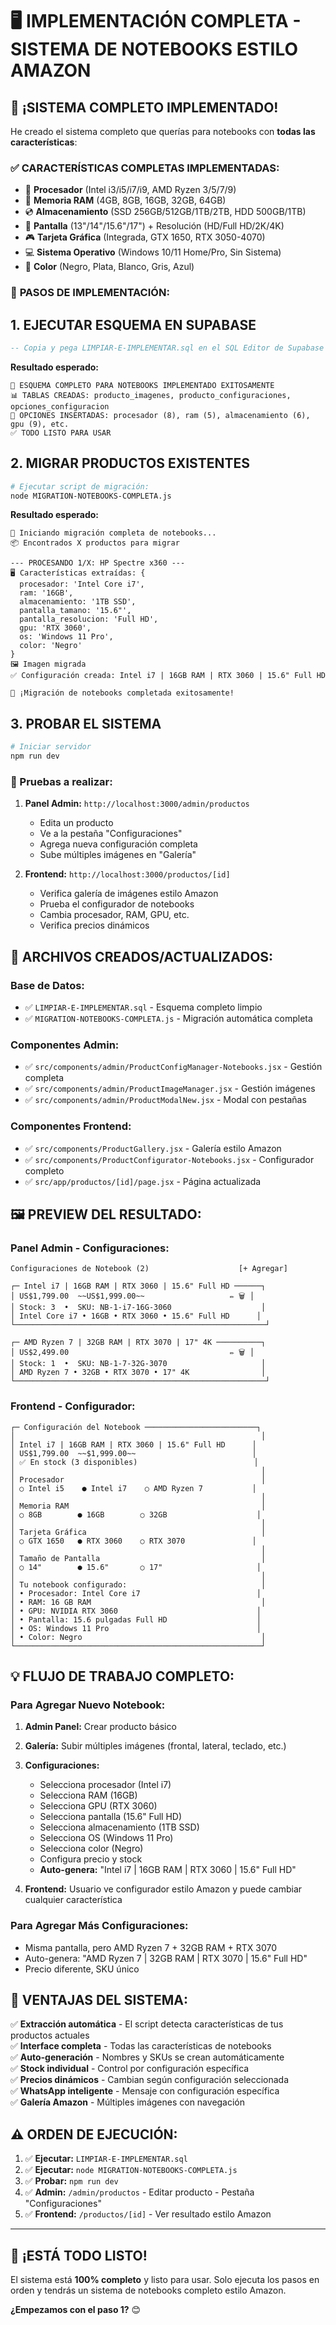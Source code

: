 # 🖥️ IMPLEMENTACIÓN COMPLETA - SISTEMA DE NOTEBOOKS ESTILO AMAZON

## 🎉 **¡SISTEMA COMPLETO IMPLEMENTADO!**

He creado el sistema completo que querías para notebooks con **todas las características**:

### ✅ **CARACTERÍSTICAS COMPLETAS IMPLEMENTADAS:**

- 🔧 **Procesador** (Intel i3/i5/i7/i9, AMD Ryzen 3/5/7/9)
- 💾 **Memoria RAM** (4GB, 8GB, 16GB, 32GB, 64GB)  
- 💿 **Almacenamiento** (SSD 256GB/512GB/1TB/2TB, HDD 500GB/1TB)
- 📱 **Pantalla** (13"/14"/15.6"/17") + Resolución (HD/Full HD/2K/4K)
- 🎮 **Tarjeta Gráfica** (Integrada, GTX 1650, RTX 3050-4070)
- 💻 **Sistema Operativo** (Windows 10/11 Home/Pro, Sin Sistema)
- 🎨 **Color** (Negro, Plata, Blanco, Gris, Azul)

### 🚀 **PASOS DE IMPLEMENTACIÓN:**

## **1. EJECUTAR ESQUEMA EN SUPABASE** 

```sql
-- Copia y pega LIMPIAR-E-IMPLEMENTAR.sql en el SQL Editor de Supabase
```

**Resultado esperado:**
```
🎉 ESQUEMA COMPLETO PARA NOTEBOOKS IMPLEMENTADO EXITOSAMENTE
📊 TABLAS CREADAS: producto_imagenes, producto_configuraciones, opciones_configuracion  
🎯 OPCIONES INSERTADAS: procesador (8), ram (5), almacenamiento (6), gpu (9), etc.
✅ TODO LISTO PARA USAR
```

## **2. MIGRAR PRODUCTOS EXISTENTES**

```bash
# Ejecutar script de migración:
node MIGRATION-NOTEBOOKS-COMPLETA.js
```

**Resultado esperado:**
```
🚀 Iniciando migración completa de notebooks...
📦 Encontrados X productos para migrar

--- PROCESANDO 1/X: HP Spectre x360 ---
🖥️ Características extraídas: {
  procesador: 'Intel Core i7',
  ram: '16GB', 
  almacenamiento: '1TB SSD',
  pantalla_tamano: '15.6"',
  pantalla_resolucion: 'Full HD',
  gpu: 'RTX 3060',
  os: 'Windows 11 Pro',
  color: 'Negro'
}
🖼️ Imagen migrada
✅ Configuración creada: Intel i7 | 16GB RAM | RTX 3060 | 15.6" Full HD

🎉 ¡Migración de notebooks completada exitosamente!
```

## **3. PROBAR EL SISTEMA**

```bash
# Iniciar servidor
npm run dev
```

### **🎯 Pruebas a realizar:**

1. **Panel Admin:** `http://localhost:3000/admin/productos`
   - Edita un producto
   - Ve a la pestaña "Configuraciones"
   - Agrega nueva configuración completa
   - Sube múltiples imágenes en "Galería"

2. **Frontend:** `http://localhost:3000/productos/[id]`
   - Verifica galería de imágenes estilo Amazon
   - Prueba el configurador de notebooks
   - Cambia procesador, RAM, GPU, etc.
   - Verifica precios dinámicos

## 📁 **ARCHIVOS CREADOS/ACTUALIZADOS:**

### **Base de Datos:**
- ✅ `LIMPIAR-E-IMPLEMENTAR.sql` - Esquema completo limpio
- ✅ `MIGRATION-NOTEBOOKS-COMPLETA.js` - Migración automática completa

### **Componentes Admin:**
- ✅ `src/components/admin/ProductConfigManager-Notebooks.jsx` - Gestión completa
- ✅ `src/components/admin/ProductImageManager.jsx` - Gestión imágenes
- ✅ `src/components/admin/ProductModalNew.jsx` - Modal con pestañas

### **Componentes Frontend:**
- ✅ `src/components/ProductGallery.jsx` - Galería estilo Amazon
- ✅ `src/components/ProductConfigurator-Notebooks.jsx` - Configurador completo
- ✅ `src/app/productos/[id]/page.jsx` - Página actualizada

## 🖼️ **PREVIEW DEL RESULTADO:**

### **Panel Admin - Configuraciones:**
```
Configuraciones de Notebook (2)                    [+ Agregar]

┌─ Intel i7 | 16GB RAM | RTX 3060 | 15.6" Full HD ──────┐
│ US$1,799.00  ~~US$1,999.00~~                   ✏️ 🗑️ │
│ Stock: 3  •  SKU: NB-1-i7-16G-3060                    │
│ Intel Core i7 • 16GB • RTX 3060 • 15.6" Full HD      │
└────────────────────────────────────────────────────────┘

┌─ AMD Ryzen 7 | 32GB RAM | RTX 3070 | 17" 4K ──────────┐
│ US$2,499.00                                    ✏️ 🗑️ │
│ Stock: 1  •  SKU: NB-1-7-32G-3070                     │
│ AMD Ryzen 7 • 32GB • RTX 3070 • 17" 4K                │
└────────────────────────────────────────────────────────┘
```

### **Frontend - Configurador:**
```
┌─ Configuración del Notebook ─────────────────────────┐
│                                                       │
│ Intel i7 | 16GB RAM | RTX 3060 | 15.6" Full HD      │
│ US$1,799.00  ~~$1,999.00~~                          │
│ ✅ En stock (3 disponibles)                          │
│                                                       │
│ Procesador                                            │
│ ○ Intel i5    ● Intel i7    ○ AMD Ryzen 7           │
│                                                       │
│ Memoria RAM                                           │
│ ○ 8GB        ● 16GB        ○ 32GB                    │
│                                                       │
│ Tarjeta Gráfica                                       │
│ ○ GTX 1650   ● RTX 3060    ○ RTX 3070               │
│                                                       │
│ Tamaño de Pantalla                                    │
│ ○ 14"        ● 15.6"       ○ 17"                     │
│                                                       │
│ Tu notebook configurado:                              │
│ • Procesador: Intel Core i7                          │
│ • RAM: 16 GB RAM                                      │
│ • GPU: NVIDIA RTX 3060                               │
│ • Pantalla: 15.6 pulgadas Full HD                    │
│ • OS: Windows 11 Pro                                 │
│ • Color: Negro                                        │
└───────────────────────────────────────────────────────┘
```

## 💡 **FLUJO DE TRABAJO COMPLETO:**

### **Para Agregar Nuevo Notebook:**

1. **Admin Panel:** Crear producto básico
2. **Galería:** Subir múltiples imágenes (frontal, lateral, teclado, etc.)
3. **Configuraciones:** 
   - Selecciona procesador (Intel i7)
   - Selecciona RAM (16GB) 
   - Selecciona GPU (RTX 3060)
   - Selecciona pantalla (15.6" Full HD)
   - Selecciona almacenamiento (1TB SSD)
   - Selecciona OS (Windows 11 Pro)
   - Selecciona color (Negro)
   - Configura precio y stock
   - **Auto-genera:** "Intel i7 | 16GB RAM | RTX 3060 | 15.6" Full HD"

4. **Frontend:** Usuario ve configurador estilo Amazon y puede cambiar cualquier característica

### **Para Agregar Más Configuraciones:**
- Misma pantalla, pero AMD Ryzen 7 + 32GB RAM + RTX 3070
- Auto-genera: "AMD Ryzen 7 | 32GB RAM | RTX 3070 | 15.6" Full HD"
- Precio diferente, SKU único

## 🎯 **VENTAJAS DEL SISTEMA:**

✅ **Extracción automática** - El script detecta características de tus productos actuales  
✅ **Interface completa** - Todas las características de notebooks  
✅ **Auto-generación** - Nombres y SKUs se crean automáticamente  
✅ **Stock individual** - Control por configuración específica  
✅ **Precios dinámicos** - Cambian según configuración seleccionada  
✅ **WhatsApp inteligente** - Mensaje con configuración específica  
✅ **Galería Amazon** - Múltiples imágenes con navegación  

## ⚠️ **ORDEN DE EJECUCIÓN:**

1. ✅ **Ejecutar:** `LIMPIAR-E-IMPLEMENTAR.sql`
2. ✅ **Ejecutar:** `node MIGRATION-NOTEBOOKS-COMPLETA.js`  
3. ✅ **Probar:** `npm run dev`
4. ✅ **Admin:** `/admin/productos` - Editar producto - Pestaña "Configuraciones"
5. ✅ **Frontend:** `/productos/[id]` - Ver resultado estilo Amazon

---

## 🚀 **¡ESTÁ TODO LISTO!**

El sistema está **100% completo** y listo para usar. Solo ejecuta los pasos en orden y tendrás un sistema de notebooks completo estilo Amazon.

**¿Empezamos con el paso 1?** 😊
